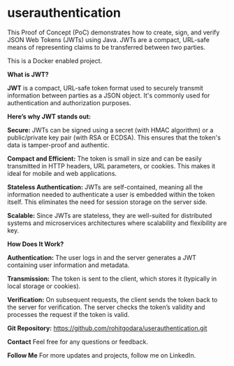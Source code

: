 # userauthentication
This Proof of Concept (PoC) demonstrates how to create, sign, and verify JSON Web Tokens (JWTs) using Java. JWTs are a compact, URL-safe means of representing claims to be transferred between two parties.

This is a Docker enabled project.

**What is JWT?**

**JWT** is a compact, URL-safe token format used to securely transmit information between parties as a JSON object. It's commonly used for authentication and authorization purposes.

**Here’s why JWT stands out:**

**Secure:** JWTs can be signed using a secret (with HMAC algorithm) or a public/private key pair (with RSA or ECDSA). This ensures that the token's data is tamper-proof and authentic.

**Compact and Efficient:** The token is small in size and can be easily transmitted in HTTP headers, URL parameters, or cookies. This makes it ideal for mobile and web applications.

**Stateless Authentication:** JWTs are self-contained, meaning all the information needed to authenticate a user is embedded within the token itself. This eliminates the need for session storage on the server side.

**Scalable:** Since JWTs are stateless, they are well-suited for distributed systems and microservices architectures where scalability and flexibility are key.

**How Does It Work?**

**Authentication:** The user logs in and the server generates a JWT containing user information and metadata.

**Transmission:** The token is sent to the client, which stores it (typically in local storage or cookies).

**Verification:** On subsequent requests, the client sends the token back to the server for verification. The server checks the token’s validity and processes the request if the token is valid.

**Git Repository:** https://github.com/rohitgodara/userauthentication.git

**Contact**
Feel free for any questions or feedback.

**Follow Me**
For more updates and projects, follow me on LinkedIn.
